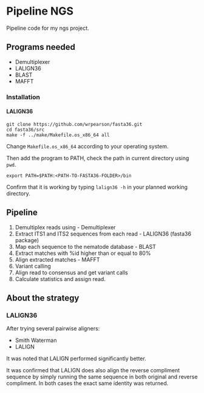 # Pipeline NGS
Pipeline code for my ngs project.

## Programs needed

- Demultiplexer
- LALIGN36
- BLAST
- MAFFT

### Installation

#### LALIGN36
```
git clone https://github.com/wrpearson/fasta36.git
cd fasta36/src
make -f ../make/Makefile.os_x86_64 all
```
Change ```Makefile.os_x86_64``` according to your operating system.

Then add the program to PATH, check the path in current directory using ```pwd```.

```
export PATH=$PATH:<PATH-TO-FASTA36-FOLDER>/bin
```

Confirm that it is working by typing ```lalign36 -h``` in your planned working directory.

## Pipeline

1. Demultiplex reads using - Demultiplexer
2. Extract ITS1 and ITS2 sequences from each read - LALIGN36 (fasta36 package)
3. Map each sequence to the nematode database - BLAST
4. Extract matches with %id higher than or equal to 80%
5. Align extracted matches - MAFFT
6. Variant calling
7. Align read to consensus and get variant calls
8. Calculate statistics and assign read.

## About the strategy

### LALIGN36
After trying several pairwise aligners:
- Smith Waterman
- LALIGN

It was noted that LALIGN performed significantly better.

It was confirmed that LALIGN does also align the reverse compliment sequence by simply running the same sequence in both original and reverse compliment. In both cases the exact same identity was returned.
